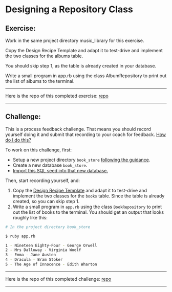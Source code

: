 # Designing a Repository Class

## Exercise:
Work in the same project directory music_library for this exercise.

Copy the Design Recipe Template and adapt it to test-drive and implement the two classes for the albums table.

You should skip step 1, as the table is already created in your database.

Write a small program in app.rb using the class AlbumRepository to print out the list of albums to the terminal.

---

Here is the repo of this completed exercise: [repo](https://github.com/jillwones/music_library)

---

## Challenge:
This is a process feedback challenge. That means you should record yourself doing it and
submit that recording to your coach for feedback. [How do I do
this?](https://github.com/makersacademy/golden-square/blob/main/pills/process_feedback_challenges.md)

To work on this challenge, first:
  * Setup a new project directory `book_store` [following the
    guidance](../pills/setting_up_database_project.md).
  * Create a new database `book_store`.
  * [Import this SQL seed into that new database.](../resources/seeds/book_store.sql)

Then, start recording yourself, and: 
1. Copy the [Design Recipe Template](../resources/repository_class_recipe_template.md) and
   adapt it to test-drive and implement the two classes for the `books` table. Since the table is already created, so you can skip step 1.
2. Write a small program in `app.rb` using the class `BookRepository` to print out the
   list of books to the terminal. You should get an output that looks roughly like this:

```bash
# In the project directory book_store

$ ruby app.rb

1 - Nineteen Eighty-Four - George Orwell
2 - Mrs Dalloway - Virginia Woolf
3 - Emma - Jane Austen
4 - Dracula - Bram Stoker
5 - The Age of Innocence - Edith Wharton
```
---

Here is the repo of this completed challenge: [repo](https://github.com/jillwones/book_store)

---
